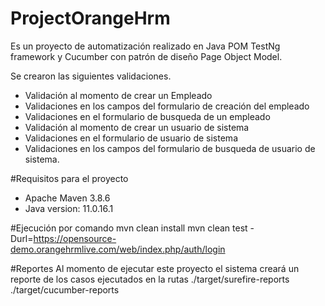 # ProjectOrangeHrm

Es un proyecto de automatización realizado en Java POM TestNg framework y Cucumber con patrón de diseño Page Object Model.

Se crearon las siguientes validaciones.

 - Validación al momento de crear un Empleado
 - Validaciones en los campos del formulario de creación del empleado
 - Validaciones en el formulario de busqueda de un empleado
 - Validación al momento de crear un usuario de sistema
 - Validaciones en el formulario de usuario de sistema
 - Validaciones en los campos del formulario de busqueda de usuario de sistema.


#Requisitos para el proyecto
- Apache Maven 3.8.6
- Java version: 11.0.16.1
 


#Ejecución por comando
mvn clean install
mvn clean test -Durl=https://opensource-demo.orangehrmlive.com/web/index.php/auth/login 

#Reportes
Al momento de ejecutar este proyecto el sistema creará un reporte de los casos ejecutados en la rutas
./target/surefire-reports
./target/cucumber-reports


